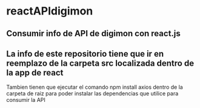 # reactAPIdigimon
Consumir info de API  de digimon con react.js
-------------------------------------------------
La info de este repositorio tiene que ir en reemplazo de la carpeta src localizada dentro de la app de react
-------------------------------------------------
Tambien tienen que ejecutar el comando npm install axios dentro de la carpeta de raiz para poder instalar las dependencias que utilice para consumir la API
